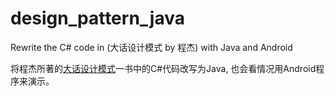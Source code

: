 # design_pattern_java
Rewrite the C# code in <Talk about Design Pattern> (大话设计模式 by 程杰) with Java and Android

将程杰所著的[大话设计模式](https://book.douban.com/subject/2334288/)一书中的C#代码改写为Java, 也会看情况用Android程序来演示。
